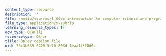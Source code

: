 ```yaml
---
content_type: resource
description: ''
file: /media/courses/6-00sc-introduction-to-computer-science-and-programming-spring-2011/76c3b68962905c70803d1eaa1f8f0d0c_BRjwkgQct28.vtt
file_type: application/x-subrip
learning_resource_types: []
ocw_type: OCWFile
resourcetype: Other
title: 3play caption file
uid: 76c3b689-6290-5c70-803d-1eaa1f8f0d0c
---
```


